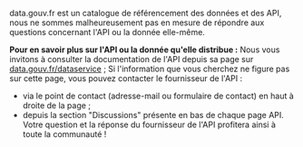 data.gouv.fr est un catalogue de référencement des données et des API, nous ne sommes malheureusement pas en mesure de répondre aux questions concernant l'API ou la donnée elle-même.

**Pour en savoir plus sur l'API ou la donnée qu'elle distribue :**
Nous vous invitons à consulter la documentation de l'API depuis sa page sur [data.gouv.fr/dataservice](https://www.data.gouv.fr/dataservices/) ;
Si l'information que vous cherchez ne figure pas sur cette page, vous pouvez contacter le fournisseur de l'API :
- via le point de contact (adresse-mail ou formulaire de contact) en haut à droite de la page ;
- depuis la section "Discussions" présente en bas de chaque page API. Votre question et la réponse du fournisseur de l'API profitera ainsi à toute la communauté ! 
